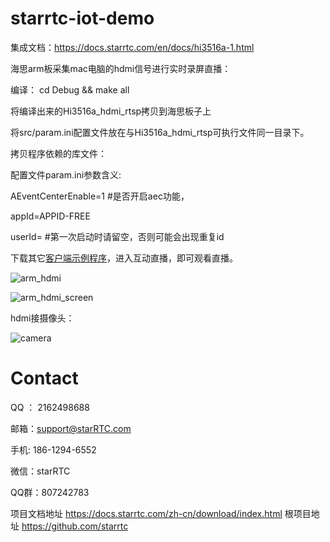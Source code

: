 # starrtc-iot-demo
集成文档：https://docs.starrtc.com/en/docs/hi3516a-1.html

海思arm板采集mac电脑的hdmi信号进行实时录屏直播：

编译：
cd Debug && make all


将编译出来的Hi3516a_hdmi_rtsp拷贝到海思板子上

将src/param.ini配置文件放在与Hi3516a_hdmi_rtsp可执行文件同一目录下。

拷贝程序依赖的库文件：


配置文件param.ini参数含义:

AEventCenterEnable=1  #是否开启aec功能，

appId=APPID-FREE

userId=   #第一次启动时请留空，否则可能会出现重复id



下载其它[客户端示例程序](https://docs.starrtc.com/en/download/)，进入互动直播，即可观看直播。

![arm_hdmi](https://raw.githubusercontent.com/starrtc/starrtc-android-demo/master/assets/arm_hdmi.jpg)

![arm_hdmi_screen](https://raw.githubusercontent.com/starrtc/starrtc-android-demo/master/assets/arm_hdmi_screen.jpg)

hdmi接摄像头：

![camera](https://raw.githubusercontent.com/starrtc/starrtc-android-demo/master/assets/camera.jpg)

Contact
=====
QQ ： 2162498688

邮箱：<a href="mailto:support@starRTC.com">support@starRTC.com</a>

手机: 186-1294-6552

微信：starRTC

QQ群：807242783

项目文档地址
https://docs.starrtc.com/zh-cn/download/index.html
根项目地址
https://github.com/starrtc
